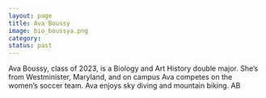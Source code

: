 ```yaml
---
layout: page
title: Ava Boussy
image: bio_boussya.png
category:
status: past
---
```


Ava Boussy, class of 2023, is a Biology and Art History double major. She’s from Westminister, Maryland, and on campus Ava competes on the women’s soccer team. Ava enjoys sky diving and mountain biking. 
AB
